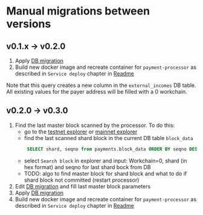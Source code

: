 # Manual migrations between versions

## v0.1.x -> v0.2.0
1. Apply [DB migration](/deploy/manual_migrations/0.1.x->0.2.0.sql)
2. Build new docker image and recreate container for `payment-processor` as described in `Service deploy` chapter in [Readme](/README.md)

Note that this query creates a new column in the `external_incomes` DB table. All existing values for the payer address 
will be filled with a 0 workchain.

## v0.2.0 -> v0.3.0
1. Find the last master block scanned by the processor. To do this:
   * go to the [testnet explorer](https://test-explorer.toncoin.org) or [mainnet explorer](https://explorer.toncoin.org)
   * find the last scanned shard block in the current DB table `block_data` 
      ``` sql
       SELECT shard, seqno from payments.block_data ORDER BY seqno DESC LIMIT 1
      ```
   * select `Search block` in explorer and input: Workchain=0, shard (in hex format) and seqno for last shard bock from DB
   * TODO: algo to find master block for shard block and what to do if shard block not committed (restart processor)
2. Edit [DB migration](/deploy/manual_migrations/0.2.0->0.3.0.sql) and fill last master block parameters
3. Apply [DB migration](/deploy/manual_migrations/0.2.0->0.3.0.sql)
4. Build new docker image and recreate container for `payment-processor` as described in `Service deploy` chapter in [Readme](/README.md)
